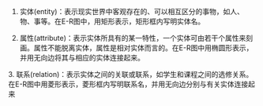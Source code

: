 1. 实体(entity)：表示现实世界中客观存在的、可以相互区分的事物，如人、物、事等。在E-R图中，用矩形表示，矩形框内写明实体名。  
  
2. 属性(attribute)：表示实体所具有的某一特性，一个实体可由若干个属性来刻画。属性不能脱离实体，属性是相对实体而言的。在E-R图中用椭圆形表示，并用无向边将其与相应的实体连接起来。  
  
3. 联系(relation)：表示实体之间的关联或联系，如学生和课程之间的选修关系。在E-R图中用菱形表示，菱形框内写明联系名，并用无向边分别与有关实体连接起来